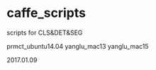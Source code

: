 # caffe_scripts
scripts for CLS&amp;DET&amp;SEG

prmct_ubuntu14.04
yanglu_mac13
yanglu_mac15

2017.01.09

